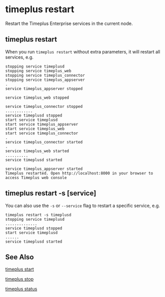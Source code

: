 # timeplus restart
Restart the Timeplus Enterprise services in the current node.

## timeplus restart
When you run `timeplus restart` without extra parameters, it will restart all services, e.g.
```
stopping service timeplusd
stopping service timeplus_web
stopping service timeplus_connector
stopping service timeplus_appserver
.
service timeplus_appserver stopped

service timeplus_web stopped

service timeplus_connector stopped
............
service timeplusd stopped
start service timeplusd
start service timeplus_appserver
start service timeplus_web
start service timeplus_connector
.
service timeplus_connector started
.
service timeplus_web started
..........
service timeplusd started

service timeplus_appserver started
Timeplus restarted. Open http://localhost:8000 in your browser to access Timeplus web console
```

## timeplus restart -s [service]
You can also use the `-s` or `--service` flag to restart a specific service, e.g.
```
timeplus restart -s timeplusd
stopping service timeplusd
..............
service timeplusd stopped
start service timeplusd
......
service timeplusd started
```
## See Also

[timeplus start](/cli-start)

[timeplus stop](/cli-stop)

[timeplus status](/cli-status)

